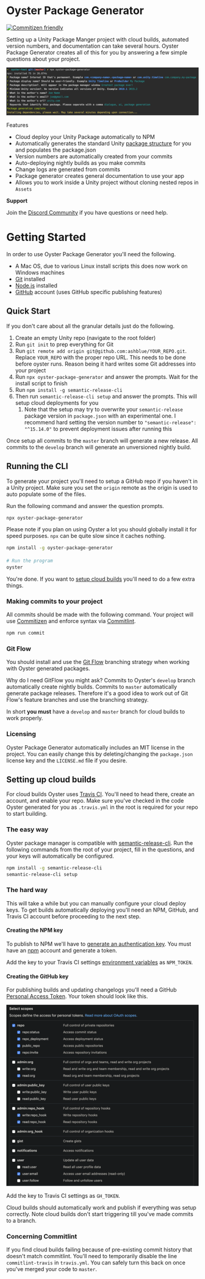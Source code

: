 # Oyster Package Generator

[![Commitizen friendly](https://img.shields.io/badge/commitizen-friendly-brightgreen.svg)](http://commitizen.github.io/cz-cli/)

Setting up a Unity Package Manger project with cloud builds, automated version numbers, and documentation can take several hours. Oyster Package Generator creates all of this for you by answering a few simple questions about your project.

![Oyster Package Generator CLI](src/images/cli-example.png)

Features

* Cloud deploy your Unity Package automatically to NPM
* Automatically generates the standard Unity [package structure](https://docs.unity3d.com/Manual/cus-layout.html) for you and populates the package.json
* Version numbers are automatically created from your commits
* Auto-deploying nightly builds as you make commits
* Change logs are generated from commits
* Package generator creates general documentation to use your app
* Allows you to work inside a Unity project without cloning nested repos in `Assets`

**Support**

Join the [Discord Community](https://discord.gg/8QHFfzn) if you have questions or need help.

# Getting Started

In order to use Oyster Package Generator you'll need the following.

* A Mac OS, due to various Linux install scripts this does now work on Windows machines
* [Git](https://git-scm.com/) installed
* [Node.js](https://nodejs.org/en/) installed
* [GitHub](https://github.com/) account (uses GitHub specific publishing features)

## Quick Start

If you don't care about all the granular details just do the following.

1. Create an empty Unity repo (navigate to the root folder)
1. Run `git init` to prep everything for Git
1. Run `git remote add origin git@github.com:ashblue/YOUR_REPO.git`. Replace `YOUR_REPO` with the proper repo URL. This needs to be done before oyster runs. Reason being it hard writes some Git addresses into your project
1. Run `npx oyster-package-generator` and answer the prompts. Wait for the install script to finish
1. Run `npm install -g semantic-release-cli`
1. Then run `semantic-release-cli setup` and answer the prompts. This will setup cloud deployments for you
    1. Note that the setup may try to overwrite your `semantic-release` package version in `package.json` with an experimental one. I recommend hard setting the version number to `"semantic-release": "^15.14.0"` to prevent deployment issues after running this

Once setup all commits to the `master` branch will generate a new release. All commits to the `develop` branch will generate an unversioned nightly build.

## Running the CLI

To generate your project you'll need to setup a GitHub repo if you haven't in a Unity project. Make sure you set the `origin` remote as the origin is used to auto populate some of the files.

Run the following command and answer the question prompts.

```bash
npx oyster-package-generator
```

Please note if you plan on using Oyster a lot you should globally install it for speed purposes. `npx` can be quite slow since it caches nothing.

```bash
npm install -g oyster-package-generator

# Run the program
oyster
```

You're done. If you want to [setup cloud builds](#setting-up-cloud-builds) you'll need to do a few extra things.

### Making commits to your project

All commits should be made with the following command. Your project will use [Commitizen](https://github.com/commitizen/cz-cli) and enforce syntax via [Commitlint](https://commitlint.js.org).

```bash
npm run commit
```

### Git Flow

You should install and use the [Git Flow](https://www.atlassian.com/git/tutorials/comparing-workflows/gitflow-workflow) branching strategy when working with Oyster generated packages. 

Why do I need GitFlow you might ask? Commits to Oyster's `develop` branch automatically create nightly builds. Commits to `master` automatically generate package releases. Therefore it's a good idea to work out of Git Flow's feature branches and use the branching strategy.

In short **you must** have a `develop` and `master` branch for cloud builds to work properly.

### Licensing

Oyster Package Generator automatically includes an MIT license in the project. You can easily change this by deleting/changing the `package.json` license key and the `LICENSE.md` file if you desire.

## Setting up cloud builds

For cloud builds Oyster uses [Travis CI](https://travis-ci.com/). You'll need to head there, create an account, and enable your repo. Make sure you've checked in the code Oyster generated for you as `.travis.yml` in the root is required for your repo to start building.

### The easy way

Oyster package manager is compatible with [semantic-release-cli](). Run the following commands from the root of your project, fill in the questions, and your keys will automatically be configured.

```bash
npm install -g semantic-release-cli
semantic-release-cli setup
```

### The hard way

This will take a while but you can manually configure your cloud deploy keys. To get builds automatically deploying you'll need an NPM, GitHub, and Travis CI account before proceeding to the next step.

#### Creating the NPM key

To publish to NPM we'll have to [generate an authentication key](https://docs.npmjs.com/creating-and-viewing-authentication-tokens). You must have an [npm](https://www.npmjs.com) account and generate a token. 

Add the key to your Travis CI settings [environment variables](https://docs.travis-ci.com/user/environment-variables/#defining-variables-in-repository-settings) as `NPM_TOKEN`.

#### Creating the GitHub key

For publishing builds and updating changelogs you'll need a GitHub [Personal Access Token](https://github.com/settings/tokens). Your token should look like this.

![GitHub Token Example](src/images/github-token.png)

Add the key to Travis CI settings as `GH_TOKEN`.

Cloud builds should automatically work and publish if everything was setup correctly. Note cloud builds don't start triggering till you've made commits to a branch.

### Concerning Commitlint

If you find cloud builds failing because of pre-existing commit history that doesn't match commitlint. You'll need to temporarily disable the line `commitlint-travis` in `travis.yml`. You can safely turn this back on once you've merged your code to `master`.
